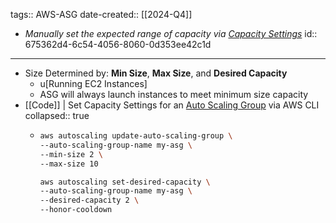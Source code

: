 tags:: AWS-ASG
date-created:: [[2024-Q4]]
- *Manually set the expected range of capacity via [Capacity Settings](AWS-ASG-CapacitySettings)*
  id:: 675362d4-6c54-4056-8060-0d353ee42c1d
- ---
- Size Determined by: **Min Size**, **Max Size**, and **Desired Capacity**
	- u[Running EC2 Instances]
	- ASG will always launch instances to meet minimum size capacity
- [[Code]] | Set Capacity Settings for an [Auto Scaling Group](AWS-ASG) via AWS CLI
  collapsed:: true
	- ```bash
	  aws autoscaling update-auto-scaling-group \
	  --auto-scaling-group-name my-asg \
	  --min-size 2 \
	  --max-size 10
	  
	  aws autoscaling set-desired-capacity \
	  --auto-scaling-group-name my-asg \
	  --desired-capacity 2 \
	  --honor-cooldown
	  ```
